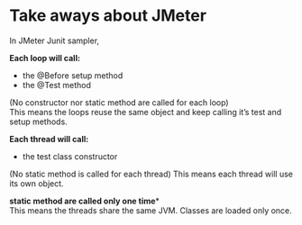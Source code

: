 Take aways about JMeter
=========

In JMeter Junit sampler,

**Each loop will call:**

  * the @Before setup method
  * the @Test method

(No constructor nor static method are called for each loop)  
This means the loops reuse the same object and keep calling it’s test and setup methods.

**Each thread will call:**

  * the test class constructor

(No static method is called for each thread)
This means each thread will use its own object.

**static method are called only one time***  
This means the threads share the same JVM. Classes are loaded only once.